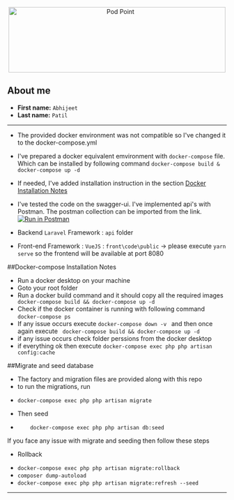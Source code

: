 <p align="center">
    <img alt="Pod Point" height="150" src="./support/logo.png" title="Pod Point" width="498" />
</p>

<a id="about-you"></a>
## About me

* **First name:** `Abhijeet`
* **Last name:** `Patil`


<a id="your-comments"></a>
***

* The provided docker environment was not compatible so I've changed it to the docker-compose.yml
* I've prepared a docker equivalent emvironment with `docker-compose` file.  Which can be installed by following command 
`docker-compose build & docker-compose up -d`
* If needed, I've added installation instruction in the section [Docker Installation Notes](#the-installation)
* I've tested the code on the swagger-ui. I've implemented api's with Postman. The postman collection can be imported from the link. [![Run in Postman](https://run.pstmn.io/button.svg)](https://app.getpostman.com/run-collection/ebec28b9a285ec35d95e)


* Backend `Laravel` Framework : `api` folder
* Front-end Framework : `VueJS` : `front\code\public` -> please execute `yarn serve` so the frontend will be available at port 8080


<a id="the-installation"></a>
##Docker-compose Installation Notes

- Run a docker desktop on your machine
- Goto your root folder
- Run a docker build command and it should copy all the required images
`` docker-compose build && docker-compose up -d``
- Check if the docker container is running with following command
``docker-compose ps``
- If any issue occurs execute ``docker-compose down -v `` and then once again execute `` docker-compose build && docker-compose up -d``
- if any issue occurs check folder perssions from the docker desktop
- if everything ok then execute ``docker-compose exec php php artisan config:cache``


##Migrate and seed database
- The factory and migration files are provided along with this repo
- to run the migrations, run 
* ``docker-compose exec php php artisan migrate``
- Then seed
* ``    docker-compose exec php php artisan db:seed``

If you face any issue with migrate and seeding then follow these steps
- Rollback 
* ``docker-compose exec php php artisan migrate:rollback``
* ``composer dump-autoload``
* ``docker-compose exec php php artisan migrate:refresh --seed``

***
